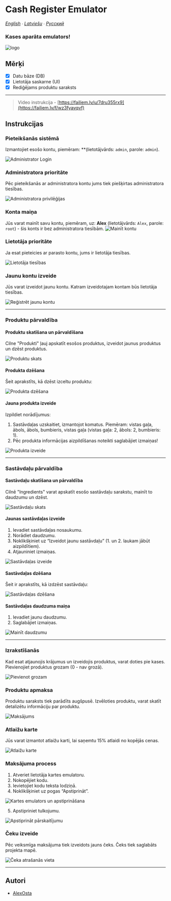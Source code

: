 # Cash Register Emulator

*[English](README.md) ∙ [Latviešu](README.lv.md) ∙ [Русский](README.ru.md)*

### Kases aparāta emulators!

![logo](readme_resources/restaurant_register.png)

## Mērķi
- [x] Datu bāze (DB)
- [x] Lietotāja saskarne (UI)
- [x] Rediģējams produktu saraksts

---

> Video instrukcija - [https://failiem.lv/u/7dru355rx9](https://failiem.lv/f/wz3fyavqvf)

## Instrukcijas

### Pieteikšanās sistēmā
Izmantojiet esošo kontu, piemēram: **(lietotājvārds: `admin`, parole: `admin`).

![Administrator Login](readme_resources/log_in.png)

### Administratora prioritāte
Pēc pieteikšanās ar administratora kontu jums tiek piešķirtas administratora tiesības.

![Administratora privilēģijas](readme_resources/admin_priority.png)

### Konta maiņa
Jūs varat mainīt savu kontu, piemēram, uz: **Alex** (lietotājvārds: `Alex`, parole: `root`) - šis konts ir bez administratora tiesībām.
![Mainīt kontu](readme_resources/switch_account.png)

### Lietotāja prioritāte
Ja esat pieteicies ar parasto kontu, jums ir lietotāja tiesības.

![Lietotāja tiesības](readme_resources/user_priority.png)

### Jaunu kontu izveide
Jūs varat izveidot jaunu kontu. Katram izveidotajam kontam būs lietotāja tiesības.

![Reģistrēt jaunu kontu](readme_resources/register_new_account.png)

---

### Produktu pārvaldība

#### Produktu skatīšana un pārvaldīšana
Cilne "Produkti" ļauj apskatīt esošos produktus, izveidot jaunus produktus un dzēst produktus.

![Produktu skats](readme_resources/product_view.png)

#### Produkta dzēšana
Šeit aprakstīts, kā dzēst izceltu produktu:

![Produkta dzēšana](readme_resources/delete_product.png)

#### Jauna produkta izveide
Izpildiet norādījumus:
1. Sastāvdaļas uzskaitiet, izmantojot komatus. Piemēram: vistas gaļa, ābols, ābols, bumbieris, vistas gaļa (vistas gaļa: 2, ābols: 2, bumbieris: 1).
2. Pēc produkta informācijas aizpildīšanas noteikti saglabājiet izmaiņas!

![Produkta izveide](readme_resources/product_creator.png)

---

### Sastāvdaļu pārvaldība

#### Sastāvdaļu skatīšana un pārvaldība
Cilnē "Ingredients" varat apskatīt esošo sastāvdaļu sarakstu, mainīt to daudzumu un dzēst.

![Sastāvdaļu skats](readme_resources/ingredient_view.png)

#### Jaunas sastāvdaļas izveide
1. Ievadiet sastāvdaļas nosaukumu.
2. Norādiet daudzumu.
3. Noklikšķiniet uz “Izveidot jaunu sastāvdaļu” (1. un 2. laukam jābūt aizpildītiem).
4. Atjauniniet izmaiņas.

![Sastāvdaļas izveide](readme_resources/new_ingredient.png)

#### Sastāvdaļas dzēšana
Šeit ir aprakstīts, kā izdzēst sastāvdaļu:

![Sastāvdaļas dzēšana](readme_resources/delete_ingredient.png)

#### Sastāvdaļas daudzuma maiņa
1. Ievadiet jaunu daudzumu.
2. Saglabājiet izmaiņas.

![Mainīt daudzumu](readme_resources/update_selected_ingredient.png)

---

### Izrakstīšanās

Kad esat atjaunojis krājumus un izveidojis produktus, varat doties pie kases. Pievienojiet produktus grozam (0 - nav grozā).

![Pievienot grozam](readme_resources/new_order_chooses.png)

### Produktu apmaksa
Produktu saraksts tiek parādīts augšpusē. Izvēloties produktu, varat skatīt detalizētu informāciju par produktu.

![Maksājums](readme_resources/new_order_pay_list_and_total_price.png)

### Atlaižu karte
Jūs varat izmantot atlaižu karti, lai saņemtu 15% atlaidi no kopējās cenas.

![Atlaižu karte](readme_resources/new_order_discount_card.png)

### Maksājuma process
1. Atveriet lietotāja kartes emulatoru.
2. Nokopējiet kodu.
3. Ievietojiet kodu teksta lodziņā.
4. Noklikšķiniet uz pogas “Apstiprināt”.

![Kartes emulators un apstiprināšana](readme_resources/card_emulator_and_confirming.png)

5. Apstipriniet tulkojumu.

![Apstiprināt pārskaitījumu](readme_resources/confirm_transfer.png)

### Čeku izveide
Pēc veiksmīga maksājuma tiek izveidots jauns čeks. Čeks tiek saglabāts projekta mapē.

![Čeka atrašanās vieta](readme_resources/receipt_location.png)

---

## Autori
- [AlexOsta](https://github.com/AlexUnderOS)
